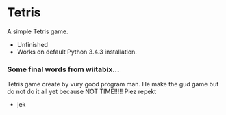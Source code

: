 # Tetris
A simple Tetris game.
- Unfinished
- Works on default Python 3.4.3 installation.

### Some final words from wiitabix...
Tetris game create by vury good program man. He make the gud game but do not do it all yet because NOT TIME!!!!!
Plez repekt

- jek
